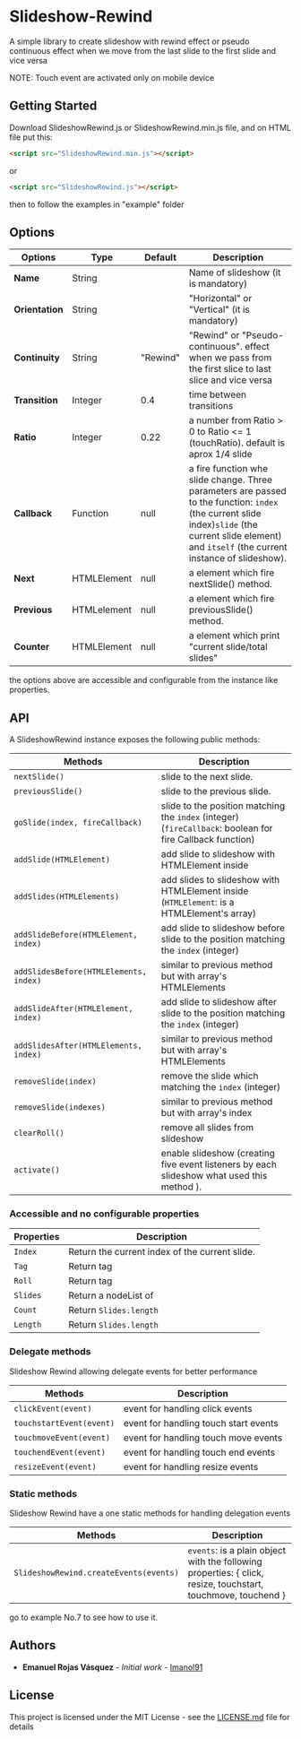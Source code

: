# Slideshow-Rewind
A simple library to create slideshow with rewind effect or pseudo continuous effect when we move from the last slide to the first slide and vice versa

NOTE: Touch event are activated only on mobile device

## Getting Started

Download SlideshowRewind.js or SlideshowRewind.min.js file, and on HTML file put this:

``` html
<script src="SlideshowRewind.min.js"></script>
```

or

``` html
<script src="SlideshowRewind.js"></script>
```

then to follow the examples in "example" folder

## Options

| Options             | Type     | Default | Description                                                                                                                                                                                                      |
|---------------------|----------|---------|------------------------------------------------------------------------------------------------------------------------------------------------------------------------------------------------------------------|
| **Name**      | String  |        | Name of slideshow (it is mandatory)                                                                                                                                                                      |
| **Orientation**           | String  |      | "Horizontal" or "Vertical" (it is mandatory)                                                                                               |
| **Continuity**            | String  | "Rewind"  | "Rewind" or "Pseudo-continuous". effect when we pass from the first slice to last slice and vice versa |
| **Transition**      | Integer  | 0.4    | time between transitions |
| **Ratio**     | Integer  | 0.22   | a number from Ratio > 0 to Ratio <= 1 (touchRatio). default is aprox 1/4 slide |
| **Callback**   | Function  | null | a fire function whe slide change. Three parameters are passed to the function: `index` (the current slide index)`slide` (the current slide element) and `itself` (the current instance of slideshow). |
| **Next** | HTMLElement  | null   | a element which fire nextSlide() method. |
| **Previous** | HTMLelement  | null  | a element which fire previousSlide() method. |
| **Counter**  | HTMLElement | null    | a element which print  "current slide/total slides" |

the options above are accessible and configurable from the instance like properties.

## API

A SlideshowRewind instance exposes the following public methods:

| Methods                  | Description                                                                                             |
|--------------------------|---------------------------------------------------------------------------------------------------------|
| `nextSlide()`            | slide to the next slide.                                                                                |
| `previousSlide()`        | slide to the previous slide.                                                                            |
| `goSlide(index, fireCallback)` | slide to the position matching the `index` (integer) (`fireCallback`: boolean for fire Callback function) |
| `addSlide(HTMLElement)`  | add slide to slideshow with HTMLElement inside |
| `addSlides(HTMLElements)`| add slides to slideshow with HTMLElement inside (`HTMLElement`: is a HTMLElement's array) |
| `addSlideBefore(HTMLElement, index)`| add slide to slideshow before slide to the position matching the `index` (integer) |
| `addSlidesBefore(HTMLElements, index)`| similar to previous method but with array's HTMLElements |
| `addSlideAfter(HTMLElement, index)` | add slide to slideshow after slide to the position matching the `index` (integer) |
| `addSlidesAfter(HTMLElements, index)` | similar to previous method but with array's HTMLElements |
| `removeSlide(index)` | remove the slide which matching the `index` (integer) |
| `removeSlide(indexes)` | similar to previous method but with array's index |
| `clearRoll()` | remove all slides from slideshow |
| `activate()`               | enable slideshow (creating five event listeners by each slideshow what used this method ). |

### Accessible and no configurable properties

| Properties               | Description                                                                                             |
|--------------------------|---------------------------------------------------------------------------------------------------------|
| `Index`            | Return the current index of the current slide.                                                                |
| `Tag`        | Return <erv-slideshow> tag        |
| `Roll` | Return <erv-roll> tag |
| `Slides`  | Return a nodeList of <erv-slide> |
| `Count`  | Return `Slides.length` |
| `Length` | Return `Slides.length` |

### Delegate methods
Slideshow Rewind allowing delegate events for better performance

| Methods                  | Description                                                                                             |
|--------------------------|---------------------------------------------------------------------------------------------------------|
| `clickEvent(event)`            | event for handling click events |
| `touchstartEvent(event)`       | event for handling touch start events |
| `touchmoveEvent(event)`        | event for handling touch move events |
| `touchendEvent(event)`         | event for handling touch end events |
| `resizeEvent(event)`           | event for handling resize events |

### Static methods
Slideshow Rewind have a one static methods for handling delegation events

| Methods                  | Description                                                                                             |
|--------------------------|---------------------------------------------------------------------------------------------------------|
| `SlideshowRewind.createEvents(events)` | `events`: is a plain object with the following properties: { click, resize, touchstart, touchmove, touchend } |

go to example No.7 to see how to use it.

## Authors

* **Emanuel Rojas Vásquez** - *Initial work* - [Imanol91](https://github.com/Imanol91)

## License

This project is licensed under the MIT License - see the [LICENSE.md](LICENSE.md) file for details
